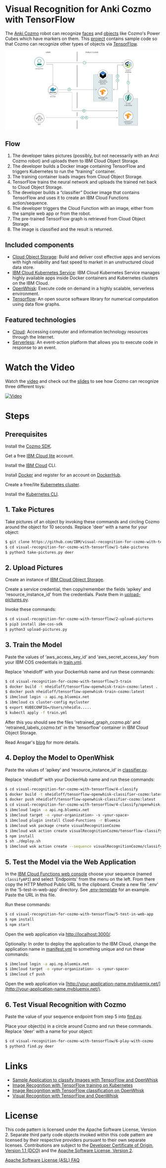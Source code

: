 # Visual Recognition for Anki Cozmo with TensorFlow

The [Anki Cozmo](https://www.anki.com/cozmo) robot can recognize [faces](http://cozmosdk.anki.com/docs/generated/cozmo.faces.html) and [objects](http://cozmosdk.anki.com/docs/generated/cozmo.objects.html) like Cozmo's Power Cubes which have markers on them. This [project](https://github.com/nheidloff/visual-recognition-for-cozmo-with-tensorflow) contains sample code so that Cozmo can recognize other types of objects via [TensorFlow](https://www.tensorflow.org/).

![](doc/source/images/architecture.png)

## Flow
1. The developer takes pictures (possibly, but not necessarily with an Anzi Cozmo robot) and uploads them to IBM Cloud Object Storage.
2. The developer builds a Docker image containing TensorFlow and triggers Kubernetes to run the “training” container.
3. The training container loads images from Cloud Object Storage.
4. TensorFlow trains the neural network and uploads the trained net back to Cloud Object Storage.
5. The developer builds a “classifier” Docker image that contains TensorFlow and uses it to create an IBM Cloud Functions action/sequence.
6. The developer triggers the Cloud Function with an image, either from the sample web app or from the robot.
7. The pre-trained TensorFlow graph is retrieved from Cloud Object Storage.
8. The image is classified and the result is returned.

## Included components
* [Cloud Object Storage](https://console.bluemix.net/catalog/services/object-storage): Build and deliver cost effective apps and services with high reliability and fast speed to market in an unstructured cloud data store.
* [IBM Cloud Kubernetes Service](https://console.bluemix.net/docs/containers/container_index.html): IBM Cloud Kubernetes Service manages highly available apps inside Docker containers and Kubernetes clusters on the IBM Cloud.
* [OpenWhisk](https://console.ng.bluemix.net/openwhisk): Execute code on demand in a highly scalable, serverless environment.
* [Tensorflow](https://www.tensorflow.org/): An open source software library for numerical computation using data flow graphs.

## Featured technologies
* [Cloud](https://www.ibm.com/developerworks/learn/cloud/): Accessing computer and information technology resources through the Internet.
* [Serverless](https://www.ibm.com/cloud-computing/bluemix/openwhisk): An event-action platform that allows you to execute code in response to an event.

# Watch the Video

Watch the [video](https://www.youtube.com/user/nheidloff) and check out the [slides](https://www.slideshare.net/niklasheidloff/visual-recognition-with-anki-cozmo-and-tensorflow-84050740) to see how Cozmo can recognize three different toys:

[![Video](https://github.com/nheidloff/visual-recognition-for-cozmo-with-tensorflow/raw/master/pictures/slideshare.png)](https://www.slideshare.net/niklasheidloff/visual-recognition-with-anki-cozmo-and-tensorflow-84050740)

# Steps

## Prerequisites

Install the [Cozmo SDK](http://cozmosdk.anki.com/docs/initial.html).

Get a free [IBM Cloud lite](https://console.bluemix.net/registration/) account.

Install the [IBM Cloud](https://console.bluemix.net/docs/cli/index.html#downloads) CLI.

Install [Docker](https://docs.docker.com/engine/installation/) and register for an account on [DockerHub](https://hub.docker.com/).

Create a free/lite [Kubernetes cluster](https://console.bluemix.net/containers-kubernetes/catalogCluster).

Install the [Kubernetes CLI](https://kubernetes.io/docs/tasks/tools/install-kubectl/).


## 1. Take Pictures

Take pictures of an object by invoking these commands and circling Cozmo around the object for 10 seconds. Replace 'deer' with a name for your object:

```sh
$ git clone https://github.com/IBM/visual-recognition-for-cozmo-with-tensorflow.git
$ cd visual-recognition-for-cozmo-with-tensorflow/1-take-pictures
$ python3 take-pictures.py deer
```


## 2. Upload Pictures

Create an instance of [IBM Cloud Object Storage](https://console.bluemix.net/catalog/services/cloud-object-storage).

Create a service credential, then copy/remember the fields ‘apikey' and 'resource_instance_id' from the credentials. Paste them in [upload-pictures.py](2-upload-pictures/upload-pictures.py).

Invoke these commands:

```sh
$ cd visual-recognition-for-cozmo-with-tensorflow/2-upload-pictures
$ pip3 install ibm-cos-sdk
$ python3 upload-pictures.py
```


## 3. Train the Model

Paste the values of ‘aws_access_key_id’ and ‘aws_secret_access_key’ from your IBM COS credentials in [train.yml](3-train/train.yml).

Replace 'nheidloff' with your DockerHub name and run these commands:

```sh
$ cd visual-recognition-for-cozmo-with-tensorflow/3-train
$ docker build -t nheidloff/tensorflow-openwhisk-train-cozmo:latest .
$ docker push nheidloff/tensorflow-openwhisk-train-cozmo:latest
$ ibmcloud login -a api.ng.bluemix.net
$ ibmcloud cs cluster-config mycluster
$ export KUBECONFIG=/Users/nheidlo.....
$ kubectl apply -f train.yml 
```

After this you should see the files 'retrained_graph_cozmo.pb' and 'retrained_labels_cozmo.txt' in the 'tensorflow' container in IBM Cloud Object Storage.

Read Ansgar's [blog](https://ansi.23-5.eu/2017/11/image-recognition-with-tensorflow-training-on-kubernetes/) for more details.


## 4. Deploy the Model to OpenWhisk

Paste the values of ‘apikey’ and ‘resource_instance_id’ in [classifier.py](4-classify/classifier.py).

Replace 'nheidloff' with your DockerHub name and run these commands:

```sh
$ cd visual-recognition-for-cozmo-with-tensorflow/4-classify
$ docker build -t nheidloff/tensorflow-openwhisk-classifier-cozmo:latest .
$ docker push nheidloff/tensorflow-openwhisk-classifier-cozmo:latest
$ cd visual-recognition-for-cozmo-with-tensorflow/4-classify/openwhisk-api
$ ibmcloud login -a api.ng.bluemix.net
$ ibmcloud target -o <your-organization> -s <your-space>
$ ibmcloud plugin install Cloud-Functions -r Bluemix
$ ibmcloud wsk package create visualRecognitionCozmo
$ ibmcloud wsk action create visualRecognitionCozmo/tensorflow-classify --docker nheidloff/tensorflow-openwhisk-classifier-cozmo:latest
$ npm install
$ sh ./deploy.sh
$ ibmcloud wsk action create --sequence visualRecognitionCozmo/classifyAPI visualRecognitionCozmo/classifyImage,visualRecognitionCozmo/tensorflow-classify --web raw
```


## 5. Test the Model via the Web Application

In the [IBM Cloud Functions web console](https://console.bluemix.net/openwhisk/actions) choose your sequence (named `classifyAPI`) and select 'Endpoints' from the menu on the left. From there copy the HTTP Method Public URL to the clipboard. Create a new file '.env' in the '5-test-in-web-app' directory. See [.env-template](5-test-in-web-app/.env-template) for an example. Paste the URL in this file.

Run these commands:

```sh
$ cd visual-recognition-for-cozmo-with-tensorflow/5-test-in-web-app
$ npm install
$ npm start
```
  
Open the web application via [http://localhost:3000/](http://localhost:3000/).

Optionally: In order to deploy the application to the IBM Cloud, change the application name in [manifest.yml](5-test-in-web-app/manifest.yml) to something unique and run these commands:

```sh
$ ibmcloud login -a api.ng.bluemix.net
$ ibmcloud target -o <your-organization> -s <your-space>
$ ibmcloud cf push
```

Open the web application via [http://your-application-name.mybluemix.net/](http://your-application-name.mybluemix.net/).


## 6. Test Visual Recognition with Cozmo

Paste the value of your sequence endpoint from step 5 into [find.py](6-play-with-cozmo/find.py).

Place your object(s) in a circle around Cozmo and run these commands. Replace 'deer' with a name for your object:

```sh
$ cd visual-recognition-for-cozmo-with-tensorflow/6-play-with-cozmo
$ python3 find.py deer
```

# Links

* [Sample Application to classify Images with TensorFlow and OpenWhisk](https://heidloff.net/article/visual-recognition-tensorflow)
* [Image Recognition with TensorFlow training on Kubernetes](https://ansi.23-5.eu/2017/11/image-recognition-with-tensorflow-training-on-kubernetes/)
* [Image Recognition with TensorFlow classification on OpenWhisk](https://ansi.23-5.eu/2017/11/image-recognition-tensorflow-classification-openwhisk/)
* [Visual Recognition with TensorFlow and OpenWhisk](http://heidloff.net/article/visual-recognition-tensorflow-openwhisk)

# License
This code pattern is licensed under the Apache Software License, Version 2.  Separate third party code objects invoked within this code pattern are licensed by their respective providers pursuant to their own separate licenses. Contributions are subject to the [Developer Certificate of Origin, Version 1.1 (DCO)](https://developercertificate.org/) and the [Apache Software License, Version 2](http://www.apache.org/licenses/LICENSE-2.0.txt).

[Apache Software License (ASL) FAQ](http://www.apache.org/foundation/license-faq.html#WhatDoesItMEAN)

